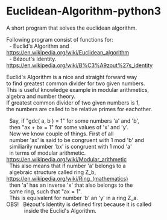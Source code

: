 # Euclidean-Algorithm-python3
A short program that solves the euclidean algorithm. <br/>

Following program consist of functions for: <br/>
&nbsp; - Euclid's Algorithm and &nbsp; &nbsp; &nbsp; &nbsp; &nbsp; &nbsp; https://en.wikipedia.org/wiki/Euclidean_algorithm <br/>
&nbsp; - Bézout's Identity. &nbsp; &nbsp; &nbsp; &nbsp; &nbsp; &nbsp; &nbsp; &nbsp; &nbsp; &nbsp; https://en.wikipedia.org/wiki/B%C3%A9zout%27s_identity <br/>

Euclid's Algorithm is a nice and straight forward way <br/>
to find greatest common divider for two given numbers. <br/>
This is useful knowledge example in modular arithmetics, <br/>
algebra and number theory. <br/>
If greatest common divider of two given numbers is 1, <br/>
the numbers are called to be relative primes for eachother. <br/>

&nbsp; Say, if "gdc( a, b ) = 1" for some numbers 'a' and 'b', <br/>
&nbsp; then "ax + bx = 1" for some values of 'x' and 'y'. <br/>
&nbsp; Now we know couple of things. First of all <br/>
&nbsp; number 'ax' is said to be congruent with 1 mod 'b' and <br/>
&nbsp; similiarily number 'bx' is congruent with 1 mod 'a' <br/>
&nbsp; in terms of modular arithmetic. &nbsp; &nbsp; &nbsp; &nbsp; &nbsp; &nbsp; &nbsp; &nbsp; https://en.wikipedia.org/wiki/Modular_arithmetic <br/>
&nbsp; This also means that if number 'a' belongs to a <br/>
&nbsp; algebraic structure called ring Z_b, &nbsp; &nbsp; &nbsp; &nbsp; &nbsp; &nbsp; https://en.wikipedia.org/wiki/Ring_(mathematics) <br/>
&nbsp; then 'a' has an inverse 'x' that also belongs to the <br/>
&nbsp; same ring, such that "ax = 1". <br/>
&nbsp; This is equivalent for number 'b' an 'y' in a ring Z_a. <br/>
OBS! &nbsp; Bézout's Identity is defined first because it is called <br/>
&nbsp; &nbsp; &nbsp; &nbsp; &nbsp; &nbsp; inside the Euclid's Algorithm. <br/>
